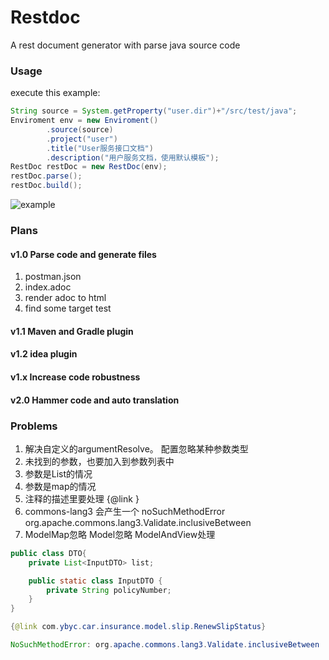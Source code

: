 # Restdoc
A rest document generator with parse java source code

### Usage
execute this example:
```java
String source = System.getProperty("user.dir")+"/src/test/java";
Enviroment env = new Enviroment()
        .source(source)
        .project("user")
        .title("User服务接口文档")
        .description("用户服务文档，使用默认模板");
RestDoc restDoc = new RestDoc(env);
restDoc.parse();
restDoc.build();
```

![example](https://github.com/ayz6uem/restdoc/blob/master/example/example.jpg)

### Plans

#### v1.0 Parse code and generate files
1. postman.json 
2. index.adoc
3. render adoc to html
4. find some target test

#### v1.1 Maven and Gradle plugin

#### v1.2 idea plugin

#### v1.x Increase code robustness

#### v2.0 Hammer code and auto translation


### Problems

1. 解决自定义的argumentResolve。 配置忽略某种参数类型
1. 未找到的参数，也要加入到参数列表中
1. 参数是List的情况
1. 参数是map的情况
1. 注释的描述里要处理 {@link }
1. commons-lang3 会产生一个 noSuchMethodError org.apache.commons.lang3.Validate.inclusiveBetween
1. ModelMap忽略 Model忽略 ModelAndView处理

```java
public class DTO{
    private List<InputDTO> list;

    public static class InputDTO {
        private String policyNumber;
    }
}
```

```java
{@link com.ybyc.car.insurance.model.slip.RenewSlipStatus}
```

```java
NoSuchMethodError: org.apache.commons.lang3.Validate.inclusiveBetween
```
 

